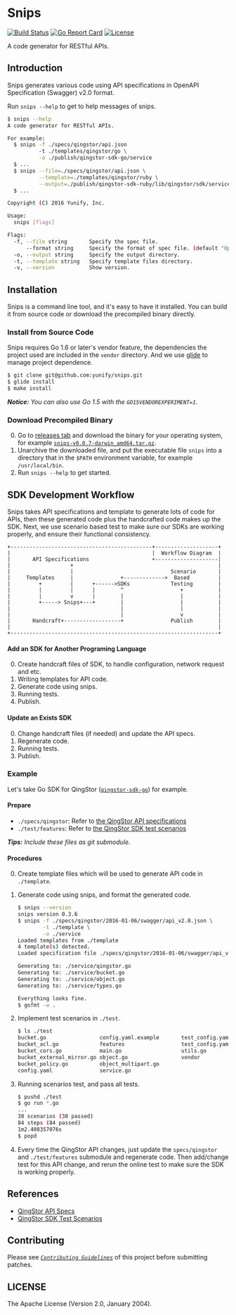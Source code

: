 # Snips

[![Build Status](https://travis-ci.org/yunify/snips.svg?branch=master)](https://travis-ci.org/yunify/snips)
[![Go Report Card](https://goreportcard.com/badge/github.com/yunify/snips)](https://goreportcard.com/report/github.com/yunify/snips)
[![License](http://img.shields.io/badge/license-apache%20v2-blue.svg)](https://github.com/yunify/snips/blob/master/LICENSE)

A code generator for RESTful APIs.

## Introduction

Snips generates various code using API specifications in OpenAPI Specification (Swagger) v2.0 format.

Run `snips --help` to get to help messages of snips.

``` bash
$ snips --help
A code generator for RESTful APIs.

For example:
  $ snips -f ./specs/qingstor/api.json
          -t ./templates/qingstor/go \
          -o ./publish/qingstor-sdk-go/service
  $ ...
  $ snips --file=./specs/qingstor/api.json \
          --template=./templates/qingstor/ruby \
          --output=./publish/qingstor-sdk-ruby/lib/qingstor/sdk/service
  $ ...

Copyright (C) 2016 Yunify, Inc.

Usage:
  snips [flags]

Flags:
  -f, --file string       Specify the spec file.
      --format string     Specify the format of spec file. (default "OpenAPI-v2.0")
  -o, --output string     Specify the output directory.
  -t, --template string   Specify template files directory.
  -v, --version           Show version.
```

## Installation

Snips is a command line tool, and it's easy to have it installed. You can build
it from source code or download the precompiled binary directly.

### Install from Source Code

Snips requires Go 1.6 or later's vendor feature, the dependencies the project
used are included in the `vendor` directory. And we use [glide][glide link]
to manage project dependence.

``` bash
$ git clone git@github.com:yunify/snips.git
$ glide install
$ make install
```

___Notice:___ _You can also use Go 1.5 with the `GO15VENDOREXPERIMENT=1`._

### Download Precompiled Binary

0. Go to [releases tab][release link] and download the binary for your operating
system, for example [`snips-v0.0.7-darwin_amd64.tar.gz`][example download link].
0. Unarchive the downloaded file, and put the executable file `snips` into a
directory that in the `$PATH` environment variable, for example
`/usr/local/bin`.
0. Run `snips --help` to get started.

## SDK Development Workflow

Snips takes API specifications and template to generate lots of code for APIs,
then these generated code plus the handcrafted code makes up the SDK. Next,
we use scenario based test to make sure our SDKs are working properly, and
ensure their functional consistency.

```
+---------------------------------------------+--------------------+
|                                             |  Workflow Diagram  |
|       API Specifications                    +--------------------|
|                   +                                              |
|                   |                               Scenario       |
|     Templates     |               +------------->  Based         |
|         +         |      +------>SDKs             Testing        |
|         |         |      |        ^                  +           |
|         |         v      |        |                  |           |
|         +-----> Snips+---+        |                  |           |
|                                   |                  |           |
|                                   |                  v           |
|       Handcraft+------------------+               Publish        |
|                                                                  |
+------------------------------------------------------------------+
```

#### Add an SDK for Another Programing Language

0. Create handcraft files of SDK, to handle configuration, network request and etc.
0. Writing templates for API code.
0. Generate code using snips.
0. Running tests.
0. Publish.

#### Update an Exists SDK

0. Change handcraft files (if needed) and update the API specs.
0. Regenerate code.
0. Running tests.
0. Publish.

### Example

Let's take Go SDK for QingStor ([`qingstor-sdk-go`][qingstor-sdk-go link]) for
example.

#### Prepare

- `./specs/qingstor`: Refer to [the QingStor API specifications][api specs link]
- `./test/features`: Refer to [the QingStor SDK test scenarios][sdk test scenarios link]

___Tips:___ _Include these files as git submodule._

#### Procedures

0. Create template files which will be used to generate API code in `./template`.
0. Generate code using snips, and format the generated code.

    ``` bash
    $ snips --version
    snips version 0.3.6
    $ snips -f ./specs/qingstor/2016-01-06/swagger/api_v2.0.json \
            -t ./template \
            -o ./service
    Loaded templates from ./template
    4 template(s) detected.
    Loaded specification file ./specs/qingstor/2016-01-06/swagger/api_v2.0.json (Swagger-v2.0)

    Generating to: ./service/qingstor.go
    Generating to: ./service/bucket.go
    Generating to: ./service/object.go
    Generating to: ./service/types.go

    Everything looks fine.
    $ gofmt -w .
    ```

0. Implement test scenarios in `./test`.

    ``` bash
    $ ls ./test
    bucket.go                 config.yaml.example       test_config.yaml
    bucket_acl.go             features                  test_config.yaml.example
    bucket_cors.go            main.go                   utils.go
    bucket_external_mirror.go object.go                 vendor
    bucket_policy.go          object_multipart.go
    config.yaml               service.go
    ```

0. Running scenarios test, and pass all tests.

    ``` bash
    $ pushd ./test
    $ go run *.go
    ...
    38 scenarios (38 passed)
    84 steps (84 passed)
    1m2.408357076s
    $ popd
    ```

0. Every time the QingStor API changes, just update the `specs/qingstor` and
`./test/features` submodule and regenerate code. Then add/change test for this
API change, and rerun the online test to make sure the SDK is working properly.

## References

- [QingStor API Specs][api specs link]
- [QingStor SDK Test Scenarios][sdk test scenarios link]

## Contributing

Please see [_`Contributing Guidelines`_](./CONTRIBUTING.md) of this project
before submitting patches.

## LICENSE

The Apache License (Version 2.0, January 2004).

[glide link]: https://glide.sh
[qingstor-sdk-go link]: https://github.com/yunify/qingstor-sdk-go
[api specs link]: https://github.com/yunify/qingstor-api-specs
[sdk test scenarios link]: https://github.com/yunify/qingstor-sdk-test-scenarios

[release link]: https://github.com/yunify/snips/releases
[example download link]: https://github.com/yunify/snips/releases/download/v0.0.7/snips-v0.0.7-darwin_amd64.tar.gz

